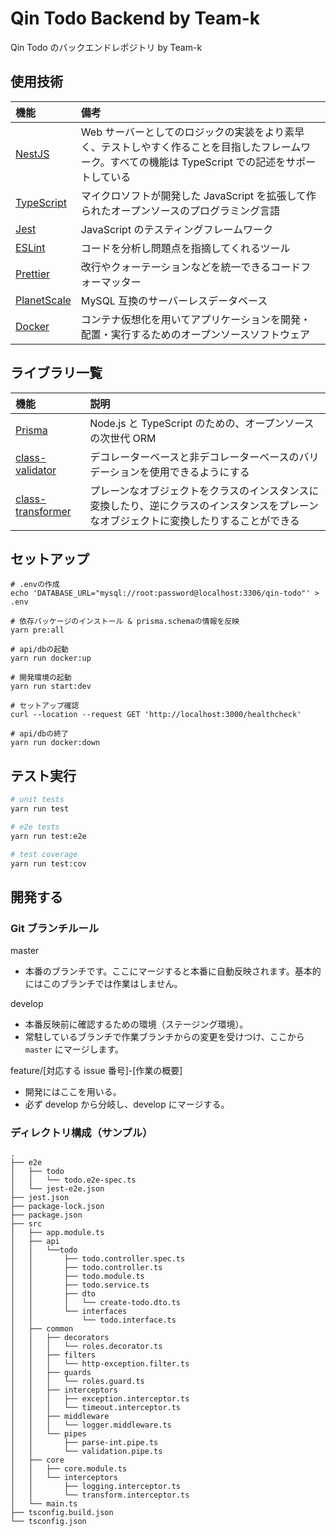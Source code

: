 # Qin Todo Backend by Team-k

Qin Todo のバックエンドレポジトリ by Team-k

## 使用技術

| 機能                                          | 備考                                                                                                                                                 |
| :-------------------------------------------- | :--------------------------------------------------------------------------------------------------------------------------------------------------- |
| [NestJS](https://github.com/nestjs/nest)      | Web サーバーとしてのロジックの実装をより素早く、テストしやすく作ることを目指したフレームワーク。すべての機能は TypeScript での記述をサポートしている |
| [TypeScript](https://www.typescriptlang.org/) | マイクロソフトが開発した JavaScript を拡張して作られたオープンソースのプログラミング言語                                                             |
| [Jest](https://jestjs.io/ja/)                 | JavaScript のテスティングフレームワーク                                                                                                              |
| [ESLint](https://eslint.org/)                 | コードを分析し問題点を指摘してくれるツール                                                                                                           |
| [Prettier](https://prettier.io/)              | 改行やクォーテーションなどを統一できるコードフォーマッター                                                                                           |
| [PlanetScale](https://planetscale.com/)       | MySQL 互換のサーバーレスデータベース                                                                                                                 |
| [Docker](https://www.docker.com/)             | コンテナ仮想化を用いてアプリケーションを開発・配置・実行するためのオープンソースソフトウェア                                                         |

## ライブラリ一覧

| 機能                                                                | 説明                                                                                                                                   |
| :------------------------------------------------------------------ | :------------------------------------------------------------------------------------------------------------------------------------- |
| [Prisma](https://www.prisma.io/)                                    | Node.js と TypeScript のための、オープンソースの次世代 ORM                                                                             |
| [class-validator](https://github.com/typestack/class-validator)     | デコレーターベースと非デコレーターベースのバリデーションを使用できるようにする                                                         |
| [class-transformer](https://github.com/typestack/class-transformer) | プレーンなオブジェクトをクラスのインスタンスに変換したり、逆にクラスのインスタンスをプレーンなオブジェクトに変換したりすることができる |

## セットアップ

```
# .envの作成
echo 'DATABASE_URL="mysql://root:password@localhost:3306/qin-todo"' > .env

# 依存パッケージのインストール & prisma.schemaの情報を反映
yarn pre:all

# api/dbの起動
yarn run docker:up

# 開発環境の起動
yarn run start:dev

# セットアップ確認
curl --location --request GET 'http://localhost:3000/healthcheck'

# api/dbの終了
yarn run docker:down
```

## テスト実行

```bash
# unit tests
yarn run test

# e2e tests
yarn run test:e2e

# test coverage
yarn run test:cov
```

## 開発する

### Git ブランチルール

master

- 本番のブランチです。ここにマージすると本番に自動反映されます。基本的にはこのブランチでは作業はしません。

develop

- 本番反映前に確認するための環境（ステージング環境）。
- 常駐しているブランチで作業ブランチからの変更を受けつけ、ここから `master` にマージします。

feature/[対応する issue 番号]-[作業の概要]

- 開発にはここを用いる。
- 必ず develop から分岐し、develop にマージする。

### ディレクトリ構成（サンプル）

```
.
├── e2e
│   ├── todo
│   │   └── todo.e2e-spec.ts
│   └── jest-e2e.json
├── jest.json
├── package-lock.json
├── package.json
├── src
│   ├── app.module.ts
│   ├── api
│   │   └──todo
│   │       ├── todo.controller.spec.ts
│   │       ├── todo.controller.ts
│   │       ├── todo.module.ts
│   │       ├── todo.service.ts
│   │       ├── dto
│   │       │   └── create-todo.dto.ts
│   │       └── interfaces
│   │           └── todo.interface.ts
│   ├── common
│   │   ├── decorators
│   │   │   └── roles.decorator.ts
│   │   ├── filters
│   │   │   └── http-exception.filter.ts
│   │   ├── guards
│   │   │   └── roles.guard.ts
│   │   ├── interceptors
│   │   │   ├── exception.interceptor.ts
│   │   │   └── timeout.interceptor.ts
│   │   ├── middleware
│   │   │   └── logger.middleware.ts
│   │   └── pipes
│   │       ├── parse-int.pipe.ts
│   │       └── validation.pipe.ts
│   ├── core
│   │   ├── core.module.ts
│   │   └── interceptors
│   │       ├── logging.interceptor.ts
│   │       └── transform.interceptor.ts
│   └── main.ts
├── tsconfig.build.json
└── tsconfig.json
```
